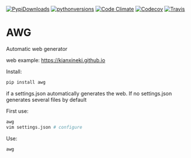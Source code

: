 [![PypiDownloads](https://img.shields.io/pypi/dm/awg.svg)](https://pypi.python.org/pypi/awg)
[![pythonversions](https://img.shields.io/pypi/pyversions/awg.svg)](https://pypi.python.org/pypi/awg)
[![Code Climate](https://img.shields.io/codeclimate/github/kianxineki/awg.svg)](https://codeclimate.com/github/kianxineki/awg)
[![Codecov](https://img.shields.io/codecov/c/github/kianxineki/awg.svg)](https://codecov.io/github/kianxineki/awg)
[![Travis](https://img.shields.io/travis/kianxineki/awg.svg)](https://travis-ci.org/kianxineki/awg)

# AWG
Automatic web generator

web example: https://kianxineki.github.io

Install:

```bash
pip install awg
```

if a settings.json automatically generates the web.
If no settings.json generates several files by default

First use:
```bash
awg
vim settings.json # configure
```

Use:
```bash
awg
```

